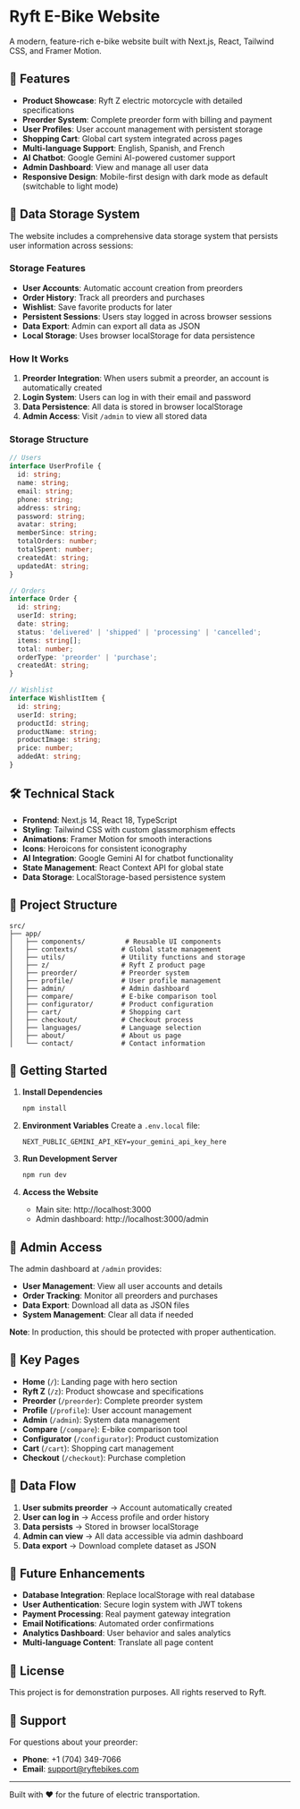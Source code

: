 # Ryft E-Bike Website

A modern, feature-rich e-bike website built with Next.js, React, Tailwind CSS, and Framer Motion.

## 🚀 Features

- **Product Showcase**: Ryft Z electric motorcycle with detailed specifications
- **Preorder System**: Complete preorder form with billing and payment
- **User Profiles**: User account management with persistent storage
- **Shopping Cart**: Global cart system integrated across pages
- **Multi-language Support**: English, Spanish, and French
- **AI Chatbot**: Google Gemini AI-powered customer support
- **Admin Dashboard**: View and manage all user data
- **Responsive Design**: Mobile-first design with dark mode as default (switchable to light mode)

## 💾 Data Storage System

The website includes a comprehensive data storage system that persists user information across sessions:

### Storage Features

- **User Accounts**: Automatic account creation from preorders
- **Order History**: Track all preorders and purchases
- **Wishlist**: Save favorite products for later
- **Persistent Sessions**: Users stay logged in across browser sessions
- **Data Export**: Admin can export all data as JSON
- **Local Storage**: Uses browser localStorage for data persistence

### How It Works

1. **Preorder Integration**: When users submit a preorder, an account is automatically created
2. **Login System**: Users can log in with their email and password
3. **Data Persistence**: All data is stored in browser localStorage
4. **Admin Access**: Visit `/admin` to view all stored data

### Storage Structure

```typescript
// Users
interface UserProfile {
  id: string;
  name: string;
  email: string;
  phone: string;
  address: string;
  password: string;
  avatar: string;
  memberSince: string;
  totalOrders: number;
  totalSpent: number;
  createdAt: string;
  updatedAt: string;
}

// Orders
interface Order {
  id: string;
  userId: string;
  date: string;
  status: 'delivered' | 'shipped' | 'processing' | 'cancelled';
  items: string[];
  total: number;
  orderType: 'preorder' | 'purchase';
  createdAt: string;
}

// Wishlist
interface WishlistItem {
  id: string;
  userId: string;
  productId: string;
  productName: string;
  productImage: string;
  price: number;
  addedAt: string;
}
```

## 🛠️ Technical Stack

- **Frontend**: Next.js 14, React 18, TypeScript
- **Styling**: Tailwind CSS with custom glassmorphism effects
- **Animations**: Framer Motion for smooth interactions
- **Icons**: Heroicons for consistent iconography
- **AI Integration**: Google Gemini AI for chatbot functionality
- **State Management**: React Context API for global state
- **Data Storage**: LocalStorage-based persistence system

## 📁 Project Structure

```
src/
├── app/
│   ├── components/          # Reusable UI components
│   ├── contexts/           # Global state management
│   ├── utils/              # Utility functions and storage
│   ├── z/                  # Ryft Z product page
│   ├── preorder/           # Preorder system
│   ├── profile/            # User profile management
│   ├── admin/              # Admin dashboard
│   ├── compare/            # E-bike comparison tool
│   ├── configurator/       # Product configuration
│   ├── cart/               # Shopping cart
│   ├── checkout/           # Checkout process
│   ├── languages/          # Language selection
│   ├── about/              # About us page
│   └── contact/            # Contact information
```

## 🚀 Getting Started

1. **Install Dependencies**
   ```bash
   npm install
   ```

2. **Environment Variables**
   Create a `.env.local` file:
   ```env
   NEXT_PUBLIC_GEMINI_API_KEY=your_gemini_api_key_here
   ```

3. **Run Development Server**
   ```bash
   npm run dev
   ```

4. **Access the Website**
   - Main site: http://localhost:3000
   - Admin dashboard: http://localhost:3000/admin

## 🔐 Admin Access

The admin dashboard at `/admin` provides:

- **User Management**: View all user accounts and details
- **Order Tracking**: Monitor all preorders and purchases
- **Data Export**: Download all data as JSON files
- **System Management**: Clear all data if needed

**Note**: In production, this should be protected with proper authentication.

## 📱 Key Pages

- **Home** (`/`): Landing page with hero section
- **Ryft Z** (`/z`): Product showcase and specifications
- **Preorder** (`/preorder`): Complete preorder system
- **Profile** (`/profile`): User account management
- **Admin** (`/admin`): System data management
- **Compare** (`/compare`): E-bike comparison tool
- **Configurator** (`/configurator`): Product customization
- **Cart** (`/cart`): Shopping cart management
- **Checkout** (`/checkout`): Purchase completion

## 🔄 Data Flow

1. **User submits preorder** → Account automatically created
2. **User can log in** → Access profile and order history
3. **Data persists** → Stored in browser localStorage
4. **Admin can view** → All data accessible via admin dashboard
5. **Data export** → Download complete dataset as JSON

## 🚧 Future Enhancements

- **Database Integration**: Replace localStorage with real database
- **User Authentication**: Secure login system with JWT tokens
- **Payment Processing**: Real payment gateway integration
- **Email Notifications**: Automated order confirmations
- **Analytics Dashboard**: User behavior and sales analytics
- **Multi-language Content**: Translate all page content

## 📄 License

This project is for demonstration purposes. All rights reserved to Ryft.

## 🤝 Support

For questions about your preorder:
- **Phone**: +1 (704) 349-7066
- **Email**: support@ryftebikes.com

---

Built with ❤️ for the future of electric transportation.

